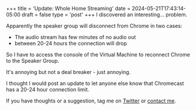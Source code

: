 +++
title = 'Update: Whole Home Streaming'
date = 2024-05-21T17:43:14-05:00
draft = false
type = 'post'
+++
I discovered an interesting... problem.

Apparently the speaker group will disconnect from Chrome in two cases:

* The audio stream has few minutes of no audio out
* between 20-24 hours the connection will drop

So I have to access the console of the Virtual Machine to reconnect Chrome to the Speaker Group.

It's annoying but not a deal breaker - just annoying.

I thought I would post an update to let anyone else know that Chromecast has a 20-24 hour connection limit.

If you have thoughts or a suggestion, tag me on [Twitter](https://twitter.com/mad9scientist) or [contact me](https://mad9scientist.com/contact/).